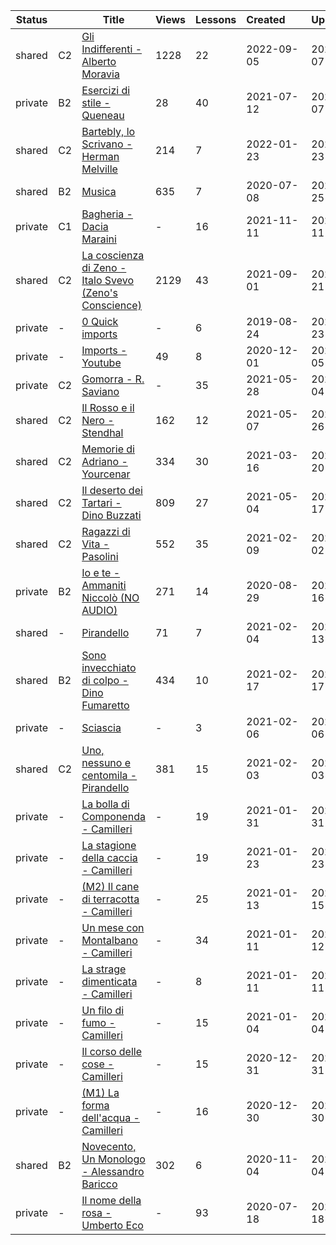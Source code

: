 |Status| |Title|Views|Lessons|Created&nbsp;&nbsp;&nbsp;&nbsp;&nbsp;&nbsp;|Updated&nbsp;&nbsp;&nbsp;&nbsp;&nbsp;&nbsp;|
|------|-|-----|-----|-------|--------------|--------------|
|shared|C2|[Gli Indifferenti - Alberto Moravia](https://www.lingq.com/en/learn/it/web/library/course/1138389)|1228|22|2022-09-05|2022-09-07
|private|B2|[Esercizi di stile - Queneau](https://www.lingq.com/en/learn/it/web/library/course/881365)|28|40|2021-07-12|2022-02-07
|shared|C2|[Bartebly, lo Scrivano - Herman Melville](https://www.lingq.com/en/learn/it/web/library/course/1003925)|214|7|2022-01-23|2022-01-23
|shared|B2|[Musica](https://www.lingq.com/en/learn/it/web/library/course/757554)|635|7|2020-07-08|2021-12-25
|private|C1|[Bagheria - Dacia Maraini](https://www.lingq.com/en/learn/it/web/library/course/957126)|-|16|2021-11-11|2021-11-11
|shared|C2|[La coscienza di Zeno - Italo Svevo (Zeno's Conscience)](https://www.lingq.com/en/learn/it/web/library/course/909521)|2129|43|2021-09-01|2021-10-21
|private|-|[0 Quick imports](https://www.lingq.com/en/learn/it/web/library/course/498135)|-|6|2019-08-24|2021-07-23
|private|-|[Imports - Youtube](https://www.lingq.com/en/learn/it/web/library/course/769012)|49|8|2020-12-01|2021-07-05
|private|C2|[Gomorra - R. Saviano](https://www.lingq.com/en/learn/it/web/library/course/855106)|-|35|2021-05-28|2021-06-04
|shared|C2|[Il Rosso e il Nero - Stendhal](https://www.lingq.com/en/learn/it/web/library/course/843060)|162|12|2021-05-07|2021-05-26
|shared|C2|[Memorie di Adriano - Yourcenar](https://www.lingq.com/en/learn/it/web/library/course/811529)|334|30|2021-03-16|2021-05-20
|shared|C2|[Il deserto dei Tartari - Dino Buzzati](https://www.lingq.com/en/learn/it/web/library/course/841433)|809|27|2021-05-04|2021-05-17
|shared|C2|[Ragazzi di Vita - Pasolini](https://www.lingq.com/en/learn/it/web/library/course/786516)|552|35|2021-02-09|2021-04-02
|private|B2|[Io e te - Ammaniti Niccolò (NO AUDIO)](https://www.lingq.com/en/learn/it/web/library/course/686244)|271|14|2020-08-29|2021-03-16
|shared|-|[Pirandello](https://www.lingq.com/en/learn/it/web/library/course/783106)|71|7|2021-02-04|2021-03-13
|shared|B2|[Sono invecchiato di colpo - Dino Fumaretto](https://www.lingq.com/en/learn/it/web/library/course/793101)|434|10|2021-02-17|2021-02-17
|private|-|[Sciascia](https://www.lingq.com/en/learn/it/web/library/course/784169)|-|3|2021-02-06|2021-02-06
|shared|C2|[Uno, nessuno e centomila - Pirandello](https://www.lingq.com/en/learn/it/web/library/course/782324)|381|15|2021-02-03|2021-02-03
|private|-|[La bolla di Componenda - Camilleri](https://www.lingq.com/en/learn/it/web/library/course/780144)|-|19|2021-01-31|2021-01-31
|private|-|[La stagione della caccia - Camilleri](https://www.lingq.com/en/learn/it/web/library/course/774275)|-|19|2021-01-23|2021-01-23
|private|-|[(M2) Il cane di terracotta - Camilleri](https://www.lingq.com/en/learn/it/web/library/course/768430)|-|25|2021-01-13|2021-01-15
|private|-|[Un mese con Montalbano - Camilleri](https://www.lingq.com/en/learn/it/web/library/course/767043)|-|34|2021-01-11|2021-01-12
|private|-|[La strage dimenticata - Camilleri](https://www.lingq.com/en/learn/it/web/library/course/767131)|-|8|2021-01-11|2021-01-11
|private|-|[Un filo di fumo - Camilleri](https://www.lingq.com/en/learn/it/web/library/course/762019)|-|15|2021-01-04|2021-01-04
|private|-|[Il corso delle cose - Camilleri](https://www.lingq.com/en/learn/it/web/library/course/759287)|-|15|2020-12-31|2020-12-31
|private|-|[(M1) La forma dell'acqua - Camilleri](https://www.lingq.com/en/learn/it/web/library/course/758882)|-|16|2020-12-30|2020-12-30
|shared|B2|[Novecento, Un Monologo - Alessandro Baricco](https://www.lingq.com/en/learn/it/web/library/course/723986)|302|6|2020-11-04|2020-11-04
|private|-|[Il nome della rosa - Umberto Eco](https://www.lingq.com/en/learn/it/web/library/course/664945)|-|93|2020-07-18|2020-07-18
